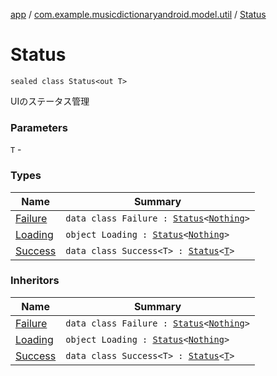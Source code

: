 [app](../../index.md) / [com.example.musicdictionaryandroid.model.util](../index.md) / [Status](./index.md)

# Status

`sealed class Status<out T>`

UIのステータス管理

### Parameters

`T` -

### Types

| Name | Summary |
|---|---|
| [Failure](-failure/index.md) | `data class Failure : `[`Status`](./index.md)`<`[`Nothing`](https://kotlinlang.org/api/latest/jvm/stdlib/kotlin/-nothing/index.html)`>` |
| [Loading](-loading.md) | `object Loading : `[`Status`](./index.md)`<`[`Nothing`](https://kotlinlang.org/api/latest/jvm/stdlib/kotlin/-nothing/index.html)`>` |
| [Success](-success/index.md) | `data class Success<T> : `[`Status`](./index.md)`<`[`T`](-success/index.md#T)`>` |

### Inheritors

| Name | Summary |
|---|---|
| [Failure](-failure/index.md) | `data class Failure : `[`Status`](./index.md)`<`[`Nothing`](https://kotlinlang.org/api/latest/jvm/stdlib/kotlin/-nothing/index.html)`>` |
| [Loading](-loading.md) | `object Loading : `[`Status`](./index.md)`<`[`Nothing`](https://kotlinlang.org/api/latest/jvm/stdlib/kotlin/-nothing/index.html)`>` |
| [Success](-success/index.md) | `data class Success<T> : `[`Status`](./index.md)`<`[`T`](-success/index.md#T)`>` |
